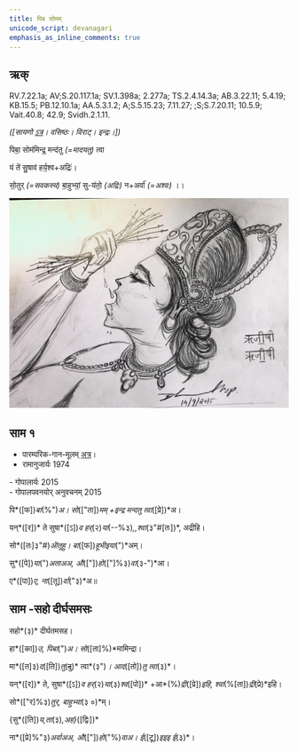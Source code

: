 ```yaml
---
title: पिब सोमम्  
unicode_script: devanagari  
emphasis_as_inline_comments: true
---   
```


## ऋक्

RV.7.22.1a; AV;S.20.117.1a; SV.1.398a; 2.277a; TS.2.4.14.3a; AB.3.22.11; 5.4.19; KB.15.5; PB.12.10.1a; AA.5.3.1.2; A;S.5.15.23; 7.11.27; ;S;S.7.20.11; 10.5.9; Vait.40.8; 42.9; Svidh.2.1.11.

*([सायणो [ऽत्र](https://archive.org/stream/RgVedaWithSayanasCommentaryPart3/rv_sayanabhasya_part3#page/n413/mode/2up&sa=D&ust=1542425956227000)। वसिष्ठः। विराट्। इन्द्रः।])*

पिबा॒ सोम॑मिन्द्र॒ मन्द॑तु *(=मादयतु)* त्वा

यं ते॑ सु॒षाव॑ हर्य॒श्व+अद्रिः॑।

सो॒तुर् *(=सवकस्य)* बा॒हुभ्यां॒ सु-य॑तो॒ *(अद्रिः)* न+अर्वा॑ *(=अश्वः)* ।।

![](../images/indra-squeezing-soma-into-mouth.jpg)


## साम १

- पारम्परिक-गान-मूलम् [अत्र](https://sanskritdocuments.org/sites/pssramanujaswamy/VIVAAHA%20UPANAYANA%20SAAMAANI.pdf&sa=D&ust=1542425956228000)।
- रामानुजार्यः 1974 
<div class="audioEmbed" src="https://archive
.org/download/jaiminIya-sAma-gAna-paravastu-tradition-rAmAnuja/piba-somam.mp3"></div>
- गोपालार्यः 2015  
<div class="audioEmbed" src="https://archive
.org/download/jaiminIya-sAma-gAna-paravastu-tradition-gopAla-2015/piba-somam.mp3"></div>
- गोपालपवनयोर् अनुवचनम् 2015  
<div class="audioEmbed" src="https://archive
.org/download/jaiminIya-sAma-gAna-paravastu-tradition-anuvachanam-gopAla-pavana-2015/piba-somam.mp3"></div>

पि*([फ])*बा*(%")*अ। सो*(["ता])*मम् +इन्द्र मन्दतु त्वा*([प्रे])*अ।

यन्*([र])* ते सुषा*([ऽ])*व हर्*(२)*या*(--%३)*,,श्वा*(३"#[तः])*, अद्रीहि।

सो*([तः]३"#)*ऒतूहु। बा*([फ])*हूभीइया*(")*अम्।

सु*([पे])*या*(")*अताअअ, औ*(["])*हो*(["]%३)*वा*(३-")*आ।

ए*([पा])*ए, ना*([तू])*र्वा*("३)*अ॥

## साम -सहो दीर्घसमसः

सहो*(३)* दीर्घतमसह।

हा*([का])*उ, पिबा*(")*अ। सो*([ता]%)*मामिन्द्रा।

मा*([त]३)*द*([ति])*तु*(~~दु~~)* त्वा*(३")*। आद*([तो])*तु त्वा*(३)*।

यन्*([र])* ते, सुषा*([ऽ])*व हर्*(२)*या*(३)*श्व*([पो])* +आ*(%)*द्री*([प्रे])*इहि, श्वा*(%[ता])*द्री*(प्रे)*इहि।

सो*(["र]%३)*तुर्, बाहुभ्या*(३ ०)*म्।

{सु*([ति])*य,ता*(३)*,अह}*([द्विः])*

ना*([प्रे]%"३)*अर्वाअअ, औ*(["])*हो*("%)*वाअ। ई*([टू])*इइइ ई*(३)*।

